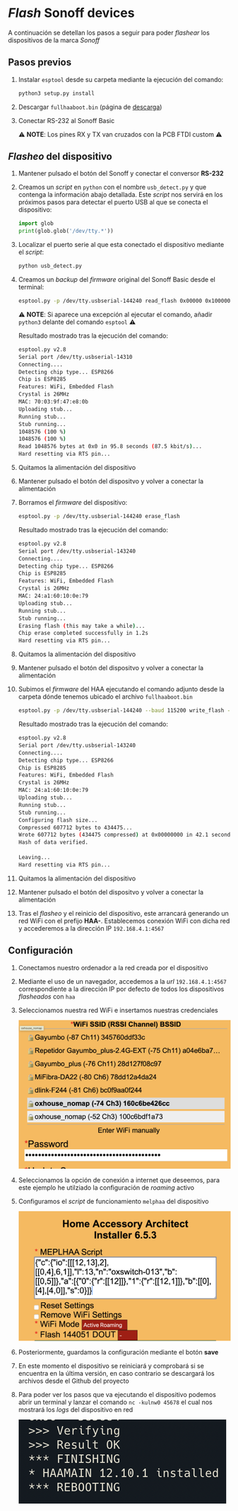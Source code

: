 # _Flash_ Sonoff devices

A continuación se detellan los pasos a seguir para poder _flashear_ los dispositivos de la marca *Sonoff*

## Pasos previos

1. Instalar `esptool` desde su carpeta mediante la ejecución del comando:

    ```python
    python3 setup.py install
    ```

2. Descargar `fullhaaboot.bin` (página de [descarga](https://github.com/RavenSystem/haa/releases/latest/download/fullhaaboot.bin))
3. Conectar RS-232 al Sonoff Basic

    :warning:  **NOTE**: Los pines RX y TX van cruzados con la PCB FTDI custom :warning:

## _Flasheo_ del dispositivo

1. Mantener pulsado el botón del Sonoff y conectar el conversor **RS-232**
2. Creamos un _script_ en `python` con el nombre `usb_detect.py` y que contenga la información abajo detallada. Este _script_ nos servirá en los próximos pasos para detectar el puerto USB al que se conecta el dispositivo:

    ```python
    import glob
    print(glob.glob('/dev/tty.*'))
    ```

3. Localizar el puerto serie al que esta conectado el dispositivo mediante el _script_:

    ```bash
    python usb_detect.py
    ```

4. Creamos un _backup_ del _firmware_ original del Sonoff Basic desde el terminal:

    ```bash
    esptool.py -p /dev/tty.usbserial-144240 read_flash 0x00000 0x100000 fwbackup.bin
    ```

    :warning: **NOTE**: Si aparece una excepción al ejecutar el comando, añadir `python3` delante del comando `esptool` :warning:

    Resultado mostrado tras la ejecución del comando:

    ```bash
    esptool.py v2.8
    Serial port /dev/tty.usbserial-14310
    Connecting....
    Detecting chip type... ESP8266
    Chip is ESP8285
    Features: WiFi, Embedded Flash
    Crystal is 26MHz
    MAC: 70:03:9f:47:e8:0b
    Uploading stub...
    Running stub...
    Stub running...
    1048576 (100 %)
    1048576 (100 %)
    Read 1048576 bytes at 0x0 in 95.8 seconds (87.5 kbit/s)...
    Hard resetting via RTS pin...
    ```

5. Quitamos la alimentación del dispositivo
6. Mantener pulsado el botón del dispositvo y volver a conectar la alimentación
7. Borramos el _firmware_ del dispositivo:

    ```bash
    esptool.py -p /dev/tty.usbserial-144240 erase_flash
    ```

    Resultado mostrado tras la ejecución del comando:

    ```bash
    esptool.py v2.8
    Serial port /dev/tty.usbserial-143240
    Connecting....
    Detecting chip type... ESP8266
    Chip is ESP8285
    Features: WiFi, Embedded Flash
    Crystal is 26MHz
    MAC: 24:a1:60:10:0e:79
    Uploading stub...
    Running stub...
    Stub running...
    Erasing flash (this may take a while)...
    Chip erase completed successfully in 1.2s
    Hard resetting via RTS pin...
    ```

8. Quitamos la alimentación del dispositivo
9. Mantener pulsado el botón del dispositvo y volver a conectar la alimentación
10. Subimos el _firmware_ del HAA ejecutando el comando adjunto desde la carpeta dónde tenemos ubicado el archivo `fullhaaboot.bin`

    ```bash
    esptool.py -p /dev/tty.usbserial-144240 --baud 115200 write_flash -fs 1MB -fm dout -ff 40m 0x0 fullhaaboot.bin
    ```

    Resultado mostrado tras la ejecución del comando:

    ```bash
    esptool.py v2.8
    Serial port /dev/tty.usbserial-143240
    Connecting....
    Detecting chip type... ESP8266
    Chip is ESP8285
    Features: WiFi, Embedded Flash
    Crystal is 26MHz
    MAC: 24:a1:60:10:0e:79
    Uploading stub...
    Running stub...
    Stub running...
    Configuring flash size...
    Compressed 607712 bytes to 434475...
    Wrote 607712 bytes (434475 compressed) at 0x00000000 in 42.1 seconds (effective 115.6 kbit/s)...
    Hash of data verified.

    Leaving...
    Hard resetting via RTS pin...
    ```

11. Quitamos la alimentación del dispositivo
12. Mantener pulsado el botón del dispositvo y volver a conectar la alimentación
13. Tras el _flasheo_ y el reinicio del dispositivo, este arrancará generando un red WiFi con el prefijo **HAA-**.
    Establecemos conexión WiFi con dicha red y accederemos a la dirección IP `192.168.4.1:4567`

## Configuración

1. Conectamos nuestro ordenador a la red creada por el dispositivo
2. Mediante el uso de un navegador, accedemos a la _url_ `192.168.4.1:4567` correspondiente a la dirección IP por defecto de todos los dispositivos _flasheados_ con `haa`
3. Seleccionamos nuestra red WiFi e insertamos nuestras credenciales

    ![sonoff-config](images/../../images/haa-config-wifi.png)

4. Seleccionamos la opción de conexión a internet que deseemos, para este ejemplo he utilziado la configuración de _roaming_ activo
5. Configuramos el _script_ de funcionamiento `melphaa` del dispositivo

    ![sonoff-melphaa](images/../../images/haa-config-melphaa.png)

6. Posteriormente, guardamos la configuración mediante el botón **save**
7. En este momento el dispositivo se reiniciará y comprobará si se encuentra en la última versión, en caso contrario se descargará los archivos desde el Github del proyecto
8. Para poder ver los pasos que va ejecutando el dispositivo podemos abrir un terminal y lanzar el comando `nc -kulnw0 45678` el cual nos mostrará los _logs_ del dispositivo en red

    ![sonoff-update](images/../../images/haa-end-update.png)


